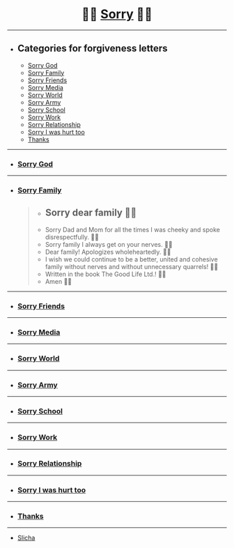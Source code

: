 <div align="center">

# 🙏🏼 [Sorry](https://github.com/Anlominus/Anlominus/blob/main/Sorry.md) 🙏🏼

</div>

---
- ## Categories for forgiveness letters
  - [Sorry God](#sorry-god)
  - [Sorry Family]()
  - [Sorry Friends]()
  - [Sorry Media]()
  - [Sorry World]()
  - [Sorry Army]()
  - [Sorry School]()
  - [Sorry Work]()
  - [Sorry Relationship]()
  - [Sorry I was hurt too]()
  - [Thanks]()

---

- ### [Sorry God]()

---

- ### [Sorry Family]()
  > - ## Sorry dear family 🙏🏼
  > - Sorry Dad and Mom for all the times I was cheeky and spoke disrespectfully. 🙏🏼
  > - Sorry family I always get on your nerves. 🙏🏼
  > - Dear family! Apologizes wholeheartedly. 🙏🏼
  > - I wish we could continue to be a better, united and cohesive family without nerves and without unnecessary quarrels! 🙏🏼
  > - Written in the book The Good Life Ltd.! 🙏🏼
  > - Amen 🙏🏼 

---

- ### [Sorry Friends]()

---

- ### [Sorry Media]()

---

- ### [Sorry World]()

---

- ### [Sorry Army]()

---

- ### [Sorry School]()

---

- ### [Sorry Work]()

---

- ### [Sorry Relationship]()

---

- ### [Sorry I was hurt too]()

---

- ### [Thanks]()

---

- [Slicha](https://slicha.com/)
